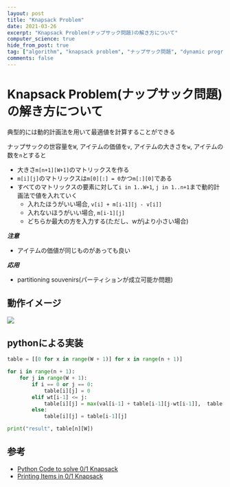 ```yaml
---
layout: post
title: "Knapsack Problem"
date: 2021-03-26
excerpt: "Knapsack Problem(ナップサック問題)の解き方について"
computer_science: true
hide_from_post: true
tag: ["algorithm", "knapsack problem", "ナップサック問題", "dynamic programming"]
comments: false
---
```


# Knapsack Problem(ナップサック問題)の解き方について
典型的には動的計画法を用いて最適値を計算することができる  

ナップサックの世容量を`W`, アイテムの価値を`v`, アイテムの大きさを`w`, アイテムの数を`n`とすると  
 - 大きさ`m[n+1][W+1]`のマトリックスを作る
 - `m[i][j]`のマトリックスは`m[0][:] = 0`かつ`m[:][0]`である
 - すべてのマトリックスの要素に対して`i in 1..W+1`, `j in 1..n+1`まで動的計画法で値を入れていく
   - 入れたほうがいい場合, `v[i] + m[i-1][j - v[i]]`
   - 入れないほうがいい場合, `m[i-1][j]`
   - どちらか最大の方を入力する(ただし、wがjより小さい場合)

***注意***
 - アイテムの価値が同じものがあっても良い

***応用***
 - partitioning souvenirs(パーティションが成立可能か問題)

## 動作イメージ
<div>
  <img src="https://user-images.githubusercontent.com/4949982/112716943-d16f5700-8f2c-11eb-8fab-602b1f1d9263.jpeg">
</div>

## pythonによる実装

```python
table = [[0 for x in range(W + 1)] for x in range(n + 1)] 

for i in range(n + 1): 
	for j in range(W + 1): 
		if i == 0 or j == 0: 
			table[i][j] = 0
        elif wt[i-1] <= j: 
            table[i][j] = max(val[i-1] + table[i-1][j-wt[i-1]],  table[i-1][j]) 
        else: 
            table[i][j] = table[i-1][j]

print("result", table[n][W])
```

## 参考
 - [Python Code to solve 0/1 Knapsack](https://www.askpython.com/python/examples/knapsack-problem-dynamic-programming)
 - [Printing Items in 0/1 Knapsack](https://www.geeksforgeeks.org/printing-items-01-knapsack/)

